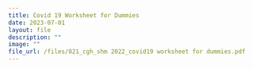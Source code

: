 ```yaml
---
title: Covid 19 Worksheet for Dummies
date: 2023-07-01
layout: file
description: ""
image: ""
file_url: /files/821_cgh_shm 2022_covid19 worksheet for dummies.pdf
---
```


